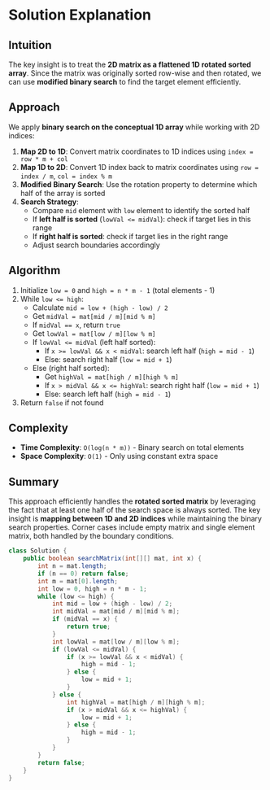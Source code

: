 
# Solution Explanation

## Intuition
The key insight is to treat the **2D matrix as a flattened 1D rotated sorted array**. Since the matrix was originally sorted row-wise and then rotated, we can use **modified binary search** to find the target element efficiently.

## Approach
We apply **binary search on the conceptual 1D array** while working with 2D indices:

1. **Map 2D to 1D**: Convert matrix coordinates to 1D indices using `index = row * m + col`
2. **Map 1D to 2D**: Convert 1D index back to matrix coordinates using `row = index / m`, `col = index % m`
3. **Modified Binary Search**: Use the rotation property to determine which half of the array is sorted
4. **Search Strategy**:
   - Compare `mid` element with `low` element to identify the sorted half
   - If **left half is sorted** (`lowVal <= midVal`): check if target lies in this range
   - If **right half is sorted**: check if target lies in the right range
   - Adjust search boundaries accordingly

## Algorithm
1. Initialize `low = 0` and `high = n * m - 1` (total elements - 1)
2. While `low <= high`:
   - Calculate `mid = low + (high - low) / 2`
   - Get `midVal = mat[mid / m][mid % m]`
   - If `midVal == x`, return `true`
   - Get `lowVal = mat[low / m][low % m]`
   - If `lowVal <= midVal` (left half sorted):
     - If `x >= lowVal && x < midVal`: search left half (`high = mid - 1`)
     - Else: search right half (`low = mid + 1`)
   - Else (right half sorted):
     - Get `highVal = mat[high / m][high % m]`
     - If `x > midVal && x <= highVal`: search right half (`low = mid + 1`)
     - Else: search left half (`high = mid - 1`)
3. Return `false` if not found

## Complexity
- **Time Complexity**: `O(log(n * m))` - Binary search on total elements
- **Space Complexity**: `O(1)` - Only using constant extra space

## Summary
This approach efficiently handles the **rotated sorted matrix** by leveraging the fact that at least one half of the search space is always sorted. The key insight is **mapping between 1D and 2D indices** while maintaining the binary search properties. Corner cases include empty matrix and single element matrix, both handled by the boundary conditions.
```java
class Solution {
    public boolean searchMatrix(int[][] mat, int x) {
        int n = mat.length;
        if (n == 0) return false;
        int m = mat[0].length;
        int low = 0, high = n * m - 1;
        while (low <= high) {
            int mid = low + (high - low) / 2;
            int midVal = mat[mid / m][mid % m];
            if (midVal == x) {
                return true;
            }
            int lowVal = mat[low / m][low % m];
            if (lowVal <= midVal) {
                if (x >= lowVal && x < midVal) {
                    high = mid - 1;
                } else {
                    low = mid + 1;
                }
            } else {
                int highVal = mat[high / m][high % m];
                if (x > midVal && x <= highVal) {
                    low = mid + 1;
                } else {
                    high = mid - 1;
                }
            }
        }
        return false;
    }
}

```
